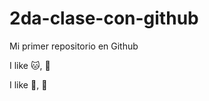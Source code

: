 # 2da-clase-con-github

Mi primer repositorio en Github

I like :cat:, :dog:

I like :hamburger:, :hotdog:

